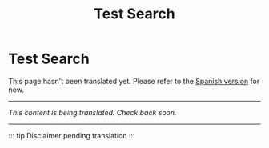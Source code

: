 ﻿---
title: Test Search
---

<!-- TODO: translation missing -->

# Test Search

This page hasn't been translated yet. Please refer to the [Spanish version](/es/test-search) for now.

---

*This content is being translated. Check back soon.*

---

::: tip
Disclaimer pending translation
:::
